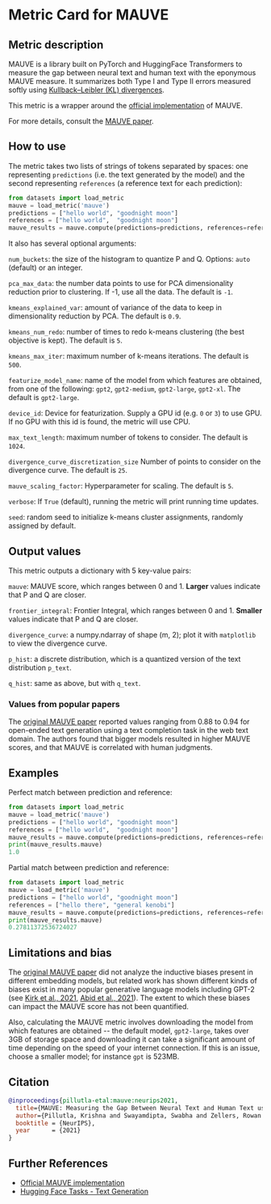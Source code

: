 # Metric Card for MAUVE

## Metric description

MAUVE is a library built on PyTorch and HuggingFace Transformers to measure the gap between neural text and human text with the eponymous MAUVE measure. It summarizes both Type I and Type II errors measured softly using [Kullback–Leibler (KL) divergences](https://en.wikipedia.org/wiki/Kullback%E2%80%93Leibler_divergence).

This metric is a wrapper around the [official implementation](https://github.com/krishnap25/mauve) of MAUVE.

For more details, consult the [MAUVE paper](https://arxiv.org/abs/2102.01454).


## How to use 

The metric takes two lists of strings of tokens separated by spaces: one representing `predictions` (i.e. the text generated by the model) and the second representing `references` (a reference text for each prediction):

```python
from datasets import load_metric
mauve = load_metric('mauve')
predictions = ["hello world", "goodnight moon"]
references = ["hello world",  "goodnight moon"]
mauve_results = mauve.compute(predictions=predictions, references=references) 
```

It also has several optional arguments:

`num_buckets`: the size of the histogram to quantize P and Q. Options: `auto` (default) or an integer.

`pca_max_data`: the number data points to use for PCA dimensionality reduction prior to clustering. If -1, use all the data. The default is `-1`.

`kmeans_explained_var`: amount of variance of the data to keep in dimensionality reduction by PCA. The default is `0.9`.

`kmeans_num_redo`: number of times to redo k-means clustering (the best objective is kept). The default is `5`.

`kmeans_max_iter`: maximum number of k-means iterations. The default is `500`.

`featurize_model_name`: name of the model from which features are obtained, from one of the following: `gpt2`, `gpt2-medium`, `gpt2-large`, `gpt2-xl`. The default is `gpt2-large`.

`device_id`: Device for featurization. Supply a GPU id (e.g. `0` or `3`) to use GPU. If no GPU with this id is found, the metric will use CPU.

`max_text_length`: maximum number of tokens to consider. The default is `1024`.

`divergence_curve_discretization_size` Number of points to consider on the divergence curve. The default is `25`.

`mauve_scaling_factor`: Hyperparameter for scaling. The default is `5`.

`verbose`: If `True` (default), running the metric will print running time updates.

`seed`: random seed to initialize k-means cluster assignments, randomly assigned by default.
    


## Output values

This metric outputs a dictionary with 5 key-value pairs:

`mauve`: MAUVE score, which ranges between 0 and 1. **Larger** values indicate that P and Q are closer.

`frontier_integral`: Frontier Integral, which ranges between 0 and 1. **Smaller** values indicate that P and Q are closer.

`divergence_curve`: a numpy.ndarray of shape (m, 2); plot it with `matplotlib` to view the divergence curve.

`p_hist`: a discrete distribution, which is a quantized version of the text distribution `p_text`.
 
`q_hist`: same as above, but with `q_text`.


### Values from popular papers

The [original MAUVE paper](https://arxiv.org/abs/2102.01454) reported values ranging from 0.88 to 0.94 for open-ended text generation using a text completion task in the web text domain. The authors found that bigger models resulted in higher MAUVE scores, and that MAUVE is correlated with human judgments.


## Examples 

Perfect match between prediction and reference:

```python
from datasets import load_metric
mauve = load_metric('mauve')
predictions = ["hello world", "goodnight moon"]
references = ["hello world",  "goodnight moon"]
mauve_results = mauve.compute(predictions=predictions, references=references) 
print(mauve_results.mauve)
1.0
```

Partial match between prediction and reference:

```python
from datasets import load_metric
mauve = load_metric('mauve')
predictions = ["hello world", "goodnight moon"]
references = ["hello there", "general kenobi"]
mauve_results = mauve.compute(predictions=predictions, references=references) 
print(mauve_results.mauve)
0.27811372536724027
```

## Limitations and bias

The [original MAUVE paper](https://arxiv.org/abs/2102.01454) did not analyze the inductive biases present in different embedding models, but related work has shown different kinds of biases exist in many popular generative language models including GPT-2 (see [Kirk et al., 2021](https://arxiv.org/pdf/2102.04130.pdf), [Abid et al., 2021](https://arxiv.org/abs/2101.05783)). The extent to which these biases can impact the MAUVE score has not been quantified.

Also, calculating the MAUVE metric involves downloading the model from which features are obtained -- the default model, `gpt2-large`, takes over 3GB of storage space and downloading it can take a significant amount of time depending on the speed of your internet connection. If this is an issue, choose a smaller model; for instance `gpt` is 523MB.


## Citation

```bibtex
@inproceedings{pillutla-etal:mauve:neurips2021,
  title={MAUVE: Measuring the Gap Between Neural Text and Human Text using Divergence Frontiers},
  author={Pillutla, Krishna and Swayamdipta, Swabha and Zellers, Rowan and Thickstun, John and Welleck, Sean and Choi, Yejin and Harchaoui, Zaid},
  booktitle = {NeurIPS},
  year      = {2021}
}
```

## Further References 
- [Official MAUVE implementation](https://github.com/krishnap25/mauve)
- [Hugging Face Tasks - Text Generation](https://huggingface.co/tasks/text-generation)
